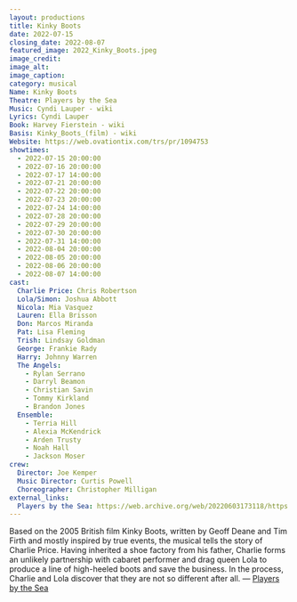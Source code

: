 ```yaml
---
layout: productions
title: Kinky Boots
date: 2022-07-15
closing_date: 2022-08-07
featured_image: 2022_Kinky_Boots.jpeg
image_credit: 
image_alt:
image_caption:
category: musical
Name: Kinky Boots
Theatre: Players by the Sea
Music: Cyndi Lauper - wiki
Lyrics: Cyndi Lauper
Book: Harvey Fierstein - wiki
Basis: Kinky_Boots_(film) - wiki
Website: https://web.ovationtix.com/trs/pr/1094753
showtimes: 
  - 2022-07-15 20:00:00
  - 2022-07-16 20:00:00
  - 2022-07-17 14:00:00
  - 2022-07-21 20:00:00
  - 2022-07-22 20:00:00
  - 2022-07-23 20:00:00
  - 2022-07-24 14:00:00
  - 2022-07-28 20:00:00
  - 2022-07-29 20:00:00
  - 2022-07-30 20:00:00
  - 2022-07-31 14:00:00
  - 2022-08-04 20:00:00
  - 2022-08-05 20:00:00
  - 2022-08-06 20:00:00
  - 2022-08-07 14:00:00
cast:
  Charlie Price: Chris Robertson
  Lola/Simon: Joshua Abbott
  Nicola: Mia Vasquez
  Lauren: Ella Brisson
  Don: Marcos Miranda
  Pat: Lisa Fleming
  Trish: Lindsay Goldman
  George: Frankie Rady
  Harry: Johnny Warren
  The Angels: 
    - Rylan Serrano
    - Darryl Beamon
    - Christian Savin
    - Tommy Kirkland
    - Brandon Jones
  Ensemble: 
    - Terria Hill
    - Alexia McKendrick
    - Arden Trusty
    - Noah Hall
    - Jackson Moser
crew:
  Director: Joe Kemper
  Music Director: Curtis Powell
  Choreographer: Christopher Milligan
external_links: 
  Players by the Sea: https://web.archive.org/web/20220603173118/https://www.playersbythesea.org/dancenation
---
```

Based on the 2005 British film Kinky Boots, written by Geoff Deane and Tim Firth and mostly inspired by true events, the musical tells the story of Charlie Price. Having inherited a shoe factory from his father, Charlie forms an unlikely partnership with cabaret performer and drag queen Lola to produce a line of high-heeled boots and save the business. In the process, Charlie and Lola discover that they are not so different after all. — [Players by the Sea](https://web.archive.org/web/20220603173118/https://www.playersbythesea.org/dancenation)